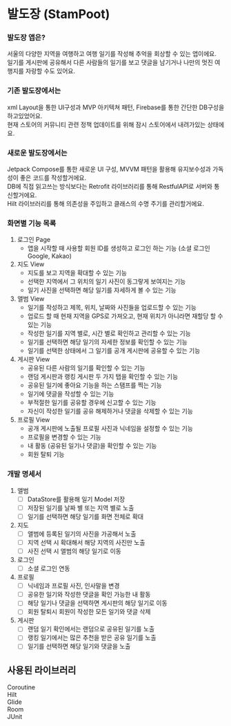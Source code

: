 # 발도장 (StamPoot)

### 발도장 앱은?

서울의 다양한 지역을 여행하고 여행 일기를 작성해 추억을 회상할 수 있는 앱이에요.  
일기를 게시판에 공유해서 다른 사람들의 일기를 보고 댓글을 남기거나 나만의 멋진 여행지를 자랑할 수도 있어요.

### 기존 발도장에서는

xml Layout을 통한 UI구성과 MVP 아키텍쳐 패턴, Firebase를 통한 간단한 DB구성을 하고있었어요.  
현재 스토어의 커뮤니티 관련 정책 업데이트를 위해 잠시 스토어에서 내려가있는 상태에요.

### 새로운 발도장에서는

Jetpack Compose를 통한 새로운 UI 구성, MVVM 패턴을 활용해 유지보수성과 가독성이 좋은 코드를 작성할거에요.  
DB에 직접 읽고쓰는 방식보다는 Retrofit 라이브러리를 통해 RestfulAPI로 서버와 통신할거에요.  
Hilt 라이브러리를 통해 의존성을 주입하고 클래스의 수명 주기를 관리할거에요.

### 화면별 기능 목록

1. 로그인 Page
    - 앱을 시작할 때 사용할 회원 ID를 생성하고 로그인 하는 기능 (소셜 로그인 Google, Kakao)
2. 지도 View
    - 지도를 보고 지역을 확대할 수 있는 기능
    - 선택한 지역에서 그 위치의 일기 사진이 동그랗게 보여지는 기능
    - 일기 사진을 선택하면 해당 일기를 자세하게 볼 수 있는 기능
3. 앨범 View
    - 일기를 작성하고 제목, 위치, 날짜와 사진들을 업로드할 수 있는 기능
    - 업로드 할 때 현재 지역을 GPS로 가져오고, 현재 위치가 아니라면 재할당 할 수 있는 기능
    - 작성한 일기를 지역 별로, 시간 별로 확인하고 관리할 수 있는 기능
    - 일기를 선택하면 해당 일기의 자세한 정보를 확인할 수 있는 기능
    - 일기를 선택한 상태에서 그 일기를 공개 게시판에 공유할 수 있는 기능
4. 게시판 View
    - 공유된 다른 사람의 일기를 확인할 수 있는 기능
    - 랜덤 게시판과 랭킹 게시판 두 가지 탭을 확인할 수 있는 기능
    - 공유된 일기에 좋아요 기능을 하는 스탬프를 찍는 기능
    - 일기에 댓글을 작성할 수 있는 기능
    - 부적절한 일기를 공유할 경우에 신고할 수 있는 기능
    - 자신이 작성한 일기를 공유 해제하거나 댓글을 삭제할 수 있는 기능
5. 프로필 View
    - 공개 게시판에 노출될 프로필 사진과 닉네임을 설정할 수 있는 기능
    - 프로필을 변경할 수 있는 기능
    - 내 활동 (공유된 일기나 댓글)을 확인할 수 있는 기능
    - 회원 탈퇴 기능

### 개발 명세서

1. 앨범    
   - [ ] DataStore를 활용해 일기 Model 저장   
   - [ ] 저장된 일기를 날짜 별 또는 지역 별로 노출  
   - [ ] 일기를 선택하면 해당 일기를 화면 전체로 확대

2. 지도
   - [ ] 앨범에 등록된 일기의 사진을 가공해서 노출   
   - [ ] 지역 선택 시 확대해서 해당 지역의 사진만 노출   
   - [ ] 사진 선택 시 앨범의 해당 일기로 이동

3. 로그인   
   - [ ] 소셜 로그인 연동

4. 프로필   
   - [ ] 닉네임과 프로필 사진, 인사말을 변경   
   - [ ] 공유한 일기와 작성한 댓글을 확인 가능한 내 활동  
   - [ ] 해당 일기나 댓글을 선택하면 게시판의 해당 일기로 이동  
   - [ ] 회원 탈퇴시 회원이 작성한 모든 일기와 댓글 삭제

5. 게시판   
   - [ ] 랜덤 일기 확인에서는 랜덤으로 공유된 일기를 노출  
   - [ ] 랭킹 일기에서는 많은 추천을 받은 공유 일기를 노출 
   - [ ] 일기를 선택하면 해당 일기와 댓글을 노출

## 사용된 라이브러리

Coroutine   
Hilt   
Glide    
Room  
JUnit    